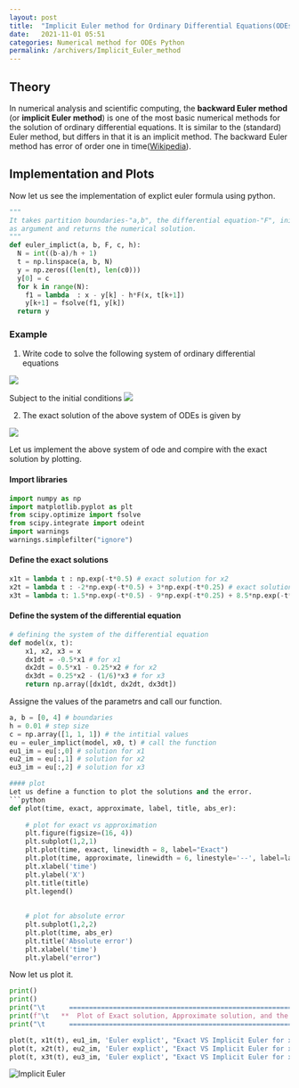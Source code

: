 ```yaml
---
layout: post
title:  "Implicit Euler method for Ordinary Differential Equations(ODEs) using Python"
date:   2021-11-01 05:51
categories: Numerical method for ODEs Python
permalink: /archivers/Implicit_Euler_method
---
```


## Theory
In numerical analysis and scientific computing, the __backward Euler method__ (or __implicit Euler method__) is one of the most basic numerical methods for the solution of ordinary differential equations. 
It is similar to the (standard) Euler method, but differs in that it is an implicit method. The backward Euler method has error of order one in time([Wikipedia](https://en.wikipedia.org/wiki/Backward_Euler_method)).

## Implementation and Plots

Now let us see the implementation of explict euler formula using python.
```python
"""
It takes partition boundaries-"a,b", the differential equation-"F", initial values-'c', and the step size-'h'
as argument and returns the numerical solution.
"""
def euler_implict(a, b, F, c, h):
  N = int((b-a)/h + 1)
  t = np.linspace(a, b, N)
  y = np.zeros((len(t), len(c0)))
  y[0] = c
  for k in range(N):
    f1 = lambda  : x - y[k] - h*F(x, t[k+1])
    y[k+1] = fsolve(f1, y[k])
  return y               
```
### Example
  
1. Write code to solve the following system of ordinary differential equations

<img src="https://latex.codecogs.com/svg.latex?\Large&space;\begin{cases}
\frac{dx_1}{dt} = -\frac{1}{2}x_1\\\\
\frac{dx_2}{dt} = \frac{1}{2}x_1-\frac{1}{4}x_2 & \quad \text{ on } [0,4]\\\\ 
\frac{dx_3}{dt} = \frac{1}{4}x_2-\frac{1}{6}x_3
\end{cases}"/>


Subject to the initial conditions <img src="https://latex.codecogs.com/svg.latex?\normalsize&space; x_1(0) = 1, x_2(0) = 1, x_3(0) = 1"/>

2. The exact solution of the above system of ODEs is given by

<img src="https://latex.codecogs.com/svg.latex?\Large&space;\begin{cases}
x_1(t) =  e^{-t/2}\\
x_2(t)=  -2e^{-t/2}+3e^{-t/4}\\
x_3(t) =  \dfrac{3}{2}e^{-t/2} - 9e^{-t/4} + \dfrac{17}{2}e^{-t/6}
\end{cases}"/>

Let us implement the above system of ode and compire with the exact solution by plotting.

#### Import libraries
```python
import numpy as np
import matplotlib.pyplot as plt
from scipy.optimize import fsolve
from scipy.integrate import odeint
import warnings
warnings.simplefilter("ignore")
```
#### Define the exact solutions
```python
x1t = lambda t : np.exp(-t*0.5) # exact solution for x2
x2t = lambda t : -2*np.exp(-t*0.5) + 3*np.exp(-t*0.25) # exact solution for x2
x3t = lambda t: 1.5*np.exp(-t*0.5) - 9*np.exp(-t*0.25) + 8.5*np.exp(-t*1/6) # exact solution for x3
```

#### Define the system of the differential equation
```python
# defining the system of the differential equation
def model(x, t):
    x1, x2, x3 = x
    dx1dt = -0.5*x1 # for x1
    dx2dt = 0.5*x1 - 0.25*x2 # for x2
    dx3dt = 0.25*x2 - (1/6)*x3 # for x3
    return np.array([dx1dt, dx2dt, dx3dt])
```

Assigne the values of the parametrs and call our function.
```python
a, b = [0, 4] # boundaries
h = 0.01 # step size
c = np.array([1, 1, 1]) # the intitial values
eu = euler_implict(model, x0, t) # call the function
eu1_im = eu[:,0] # solution for x1
eu2_im = eu[:,1] # solution for x2
eu3_im = eu[:,2] # solution for x3

#### plot
Let us define a function to plot the solutions and the error.
```python 
def plot(time, exact, approximate, label, title, abs_er):
    
    # plot for exact vs approximation
    plt.figure(figsize=(16, 4))
    plt.subplot(1,2,1)
    plt.plot(time, exact, linewidth = 8, label="Exact")
    plt.plot(time, approximate, linewidth = 6, linestyle='--', label=label)
    plt.xlabel('time')
    plt.ylabel('X')
    plt.title(title)
    plt.legend()
    
    
    # plot for absolute error
    plt.subplot(1,2,2)
    plt.plot(time, abs_er)
    plt.title('Absolute error')
    plt.xlabel('time')
    plt.ylabel("error")
```
Now let us plot it.
```python
print()
print()
print("\t      =================================================================================")
print(f"\t   **  Plot of Exact solution, Approximate solution, and the error Using Implicit Euler **")
print("\t      ==================================================================================\n")

plot(t, x1t(t), eu1_im, 'Euler explict', "Exact VS Implicit Euler for x1", abs(x1t(t) - eu1_im)) # plot for x1
plot(t, x2t(t), eu2_im, 'Euler explict', "Exact VS Implicit Euler for x2", abs(x2t(t) - eu2_im)) # plot for x2
plot(t, x3t(t), eu3_im, 'Euler explict', "Exact VS Implicit Euler for x3", abs(x3t(t) - eu3_im)) # plot for x3
```
![Implicit Euler](https://github.com/luelhagos/luelhagos.github.io/blob/gh-pages/Figures/numeric_ode/implicit_euler_m.png?raw=true)
